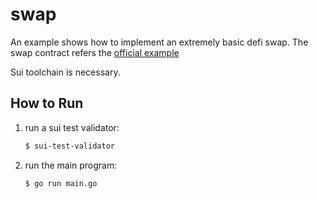 # swap

An example shows how to implement an extremely basic defi swap. 
The swap contract refers the [official example](https://github.com/MystenLabs/sui/blob/main/sui_programmability/examples/defi/sources/pool.move)

Sui toolchain is necessary. 

## How to Run

1.  run a sui test validator:

    ```bash
    $ sui-test-validator
    ```

2.  run the main program:

    ```bash
    $ go run main.go
    ```